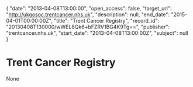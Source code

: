 {
  "date": "2013-04-08T13:00:00", 
  "open_access": false, 
  "target_url": "http://ukgosoc.trentcancer.nhs.uk", 
  "description": null, 
  "end_date": "2015-04-01T00:00:00Z", 
  "title": "Trent Cancer Registry", 
  "record_id": "20130408T130000/wWEL8Qk6+bFZRV1BG4K9Tg==", 
  "publisher": "trentcancer.nhs.uk", 
  "start_date": "2013-04-08T13:00:00Z", 
  "subject": null
}

# Trent Cancer Registry

None